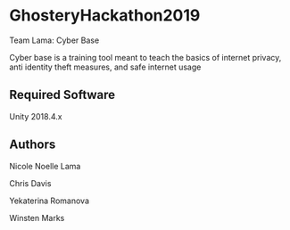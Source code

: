# GhosteryHackathon2019
Team Lama: Cyber Base 

Cyber base is a training tool meant to teach the basics of internet privacy, anti identity theft measures, and safe internet usage


## Required Software

Unity 2018.4.x

## Authors

Nicole Noelle Lama

Chris Davis

Yekaterina Romanova

Winsten Marks
